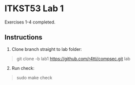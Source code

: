 # ITKST53 Lab 1

Exercises 1-4 completed.

## Instructions

1. Clone branch straight to lab folder:

> git clone -b lab1 https://github.com/r4tti/compsec.git lab

2. Run check:

> sudo make check
